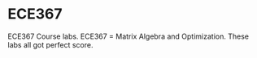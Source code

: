 # ECE367
ECE367 Course labs. ECE367 = Matrix Algebra and Optimization. These labs all got perfect score.
